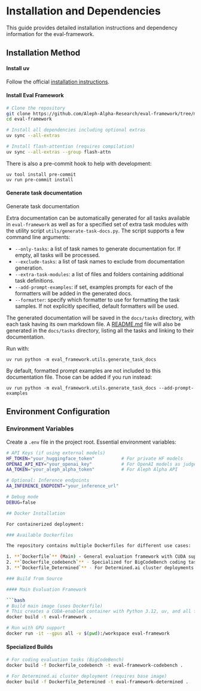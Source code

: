 # Installation and Dependencies

This guide provides detailed installation instructions and dependency information for the eval-framework.

## Installation Method
#### Install uv

Follow the official [installation instructions](https://docs.astral.sh/uv/getting-started/installation/).

#### Install Eval Framework

```bash
# Clone the repository
git clone https://github.com/Aleph-Alpha-Research/eval-framework/tree/main
cd eval-framework

# Install all dependencies including optional extras
uv sync --all-extras

# Install flash-attention (requires compilation)
uv sync --all-extras --group flash-attn
```

There is also a pre-commit hook to help with development:
```
uv tool install pre-commit
uv run pre-commit install
```

#### Generate task documentation

Generate task documentation

Extra documentation can be automatically generated for all tasks available in `eval-framework` as well as for a
specified set of extra task modules with the utility script `utils/generate-task-docs.py`. The script supports a few
command line arguments:
- `--only-tasks`: a list of task names to generate documentation for. If empty, all tasks will be processed.
- `--exclude-tasks`: a list of task names to exclude from documentation generation.
- `--extra-task-modules`: a list of files and folders containing additional task definitions.
- `--add-prompt-examples`: if set, examples prompts for each of the formatters will be added in the generated docs.
- `--formatter`: specify which formatter to use for formatting the task samples. If not explicitly specified, default
formatters will be used.

The generated documentation will be saved in the `docs/tasks` directory, with each task having its own markdown file.
A [README.md](tasks/README.md) file will also be generated in the `docs/tasks` directory, listing all the tasks and
linking to their documentation.

Run with:
```
uv run python -m eval_framework.utils.generate_task_docs
```

By default, formatted prompt examples are not included to this documentation file. Those can be added if you run instead:
```
uv run python -m eval_framework.utils.generate_task_docs --add-prompt-examples
```

## Environment Configuration

### Environment Variables

Create a `.env` file in the project root. Essential environment variables:

```bash
# API Keys (if using external models)
HF_TOKEN="your_huggingface_token"          # For private HF models
OPENAI_API_KEY="your_openai_key"           # For OpenAI models as judges
AA_TOKEN="your_aleph_alpha_token"          # For Aleph Alpha API

# Optional: Inference endpoints
AA_INFERENCE_ENDPOINT="your_inference_url"

# Debug mode
DEBUG=false

## Docker Installation

For containerized deployment:

### Available Dockerfiles

The repository contains multiple Dockerfiles for different use cases:

1. **`Dockerfile`** (Main) - General evaluation framework with CUDA support
2. **`Dockerfile_codebench`** - Specialized for BigCodeBench coding tasks
3. **`Dockerfile_Determined`** - For Determined.ai cluster deployments

### Build from Source

#### Main Evaluation Framework

```bash
# Build main image (uses Dockerfile)
# This creates a CUDA-enabled container with Python 3.12, uv, and all framework dependencies
docker build -t eval-framework .

# Run with GPU support
docker run -it --gpus all -v $(pwd):/workspace eval-framework
```

#### Specialized Builds

```bash
# For coding evaluation tasks (BigCodeBench)
docker build -f Dockerfile_codebench -t eval-framework-codebench .

# For Determined.ai cluster deployment (requires base image)
docker build -f Dockerfile_Determined -t eval-framework-determined .
```
